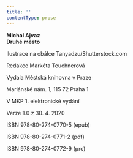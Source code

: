 ```yaml
---
title: ''
contentType: prose
---
```


<section>

**Michal Ajvaz  
Druhé město**

</section>

<section>

Ilustrace na obálce Tanyadzu/Shutterstock.com

Redakce Markéta Teuchnerová

</section>

<section>

Vydala Městská knihovna v Praze

Mariánské nám. 1, 115 72 Praha 1

</section>

<section>

V MKP 1. elektronické vydání

Verze 1.0 z 30. 4. 2020

</section>

<section>

ISBN 978-80-274-0770-5 (epub)

ISBN 978-80-274-0771-2 (pdf)

ISBN 978-80-274-0772-9 (prc)

</section>
